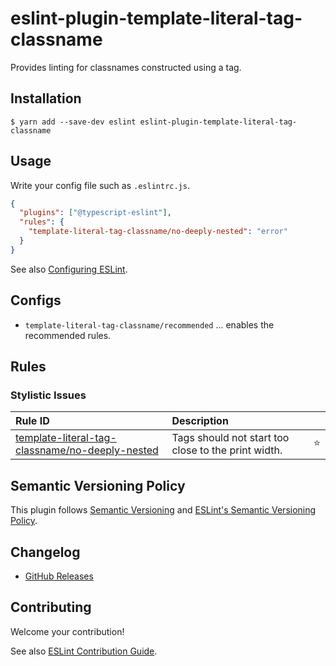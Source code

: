 # eslint-plugin-template-literal-tag-classname

<!--
[![npm version](https://img.shields.io/npm/v/eslint-plugin-template-literal-tag-classname.svg)](https://www.npmjs.com/package/eslint-plugin-template-literal-tag-classname)
[![Downloads/month](https://img.shields.io/npm/dm/eslint-plugin-template-literal-tag-classname.svg)](http://www.npmtrends.com/eslint-plugin-template-literal-tag-classname)
[![Build Status](https://travis-ci.org/mysticatea/eslint-plugin-template-literal-tag-classname.svg?branch=master)](https://travis-ci.org/mysticatea/eslint-plugin-template-literal-tag-classname)
[![Coverage Status](https://codecov.io/gh/mysticatea/eslint-plugin-template-literal-tag-classname/branch/master/graph/badge.svg)](https://codecov.io/gh/mysticatea/eslint-plugin-template-literal-tag-classname)
[![Dependency Status](https://david-dm.org/mysticatea/eslint-plugin-template-literal-tag-classname.svg)](https://david-dm.org/mysticatea/eslint-plugin-template-literal-tag-classname)
-->

Provides linting for classnames constructed using a tag.

## Installation

```
$ yarn add --save-dev eslint eslint-plugin-template-literal-tag-classname
```

## Usage

Write your config file such as `.eslintrc.js`.

```json
{
  "plugins": ["@typescript-eslint"],
  "rules": {
    "template-literal-tag-classname/no-deeply-nested": "error"
  }
}
```

See also [Configuring ESLint](https://eslint.org/docs/user-guide/configuring).

## Configs

- `template-literal-tag-classname/recommended` ... enables the recommended rules.

## Rules

<!--RULE_TABLE_BEGIN-->

### Stylistic Issues

| Rule ID                                                                     | Description      |     |
| :-------------------------------------------------------------------------- | :--------------- | :-: |
| [template-literal-tag-classname/no-deeply-nested](./docs/rules/no-deeply-nested.md) | Tags should not start too close to the print width. | ⭐️ |

<!--RULE_TABLE_END-->

## Semantic Versioning Policy

This plugin follows [Semantic Versioning](http://semver.org/) and [ESLint's Semantic Versioning Policy](https://github.com/eslint/eslint#semantic-versioning-policy).

## Changelog

- [GitHub Releases]()

## Contributing

Welcome your contribution!

See also [ESLint Contribution Guide](https://eslint.org/docs/developer-guide/contributing/).
